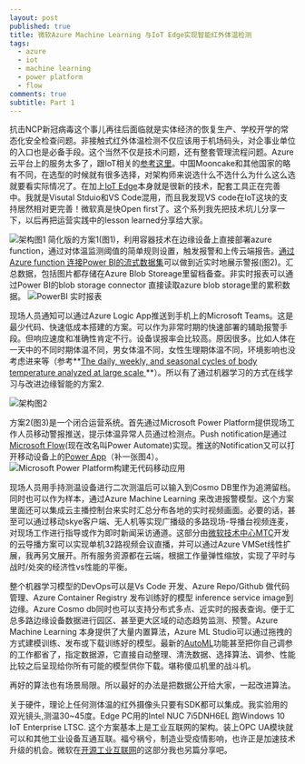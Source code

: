 ```yaml
---
layout: post
published: true
title: 微软Azure Machine Learning 与IoT Edge实现智能红外体温检测
tags:
  - azure
  - iot
  - machine learning
  - power platform
  - flow
comments: true
subtitle: Part 1
---
```

抗击NCP新冠病毒这个事儿再往后面临就是实体经济的恢复生产、学校开学的常态化安全检查问题。非接触式红外体温检测不仅应该用于机场码头，对企事业单位的入口也是必备手段。这个当然不仅是技术问题，还有整套管理流程问题。Azure云平台上的服务太多了，跟IoT相关的[参考这里](https://azurecharts.com/stories/?s=7,52)。中国Mooncake和其他国家的略有不同，在选型的时候就有很多选择，对架构师来说选什么不选什么为什么这么选就要看实际情况了。在加上[IoT Edge](https://github.com/Azure/iotedge)本身就是很新的技术，配套工具正在完善中。我就是Visutal Stduio和VS Code混用，而且我发现VS code在IoT这块的支持居然相对更完善！微软真是快Open first了。这个系列我先把技术坑儿分享一下，以后再把运营实践中的lesson learned分享给大家。

![架构图1]({{site.baseurl}}/img/figure1-quick-n-dirty.png)
简化版的方案1(图1)，利用容器技术在边缘设备上直接部署azure function，通过对体温监测阈值的简单规则设置，触发报警和上传云端报告。[通过Azure function 连接Power BI的流式数据集](https://docs.microsoft.com/en-us/samples/azure-samples/functions-js-iot-hub-processing/processing-data-from-iot-hub-with-azure-functions/)可以做到近实时地展示警报(图2)。汇总数据，包括图片都存储在Azure Blob Storeage里留档备查。非实时报表可以通过Power BI的blob storage connector 直接读取azure blob storage里的累积数据。
![PowerBI 实时报表]({{site.baseurl}}/img/PBI-rt.png)

现场人员通知可以通过Azure Logic App推送到手机上的Microsoft Teams。这是最少代码、快速低成本搭建的方案。可以作为非常时期的快速部署的辅助报警手段。但响应速度和准确性肯定不行。设备误报率会比较高。原因很多。比如人体在一天中的不同时期体温不同，男女体温不同，女性生理期体温不同，环境影响也没考虑进来等（参考**[The daily, weekly, and seasonal cycles of body temperature analyzed at large scale ](https://tandf.figshare.com/articles/The_daily_weekly_and_seasonal_cycles_of_body_temperature_analyzed_at_large_scale/9872681/1)**）。所以有了通过机器学习的方式在线学习与改进边缘智能的方案2.


![架构图2]({{site.baseurl}}/img/figure2-full-solution-architecture.png)

方案2(图3)是一个闭合运营系统。首先通过Microsoft Power Platform提供现场工作人员移动警报推送，提示体温异常人员通过检测点。Push notification是通过[Microsoft Flow](https://flow.microsoft.com/zh-cn/)(现在改名叫Power Automate)实现。推送的Notification又可以打开移动设备上的[Power App](https://powerapps.microsoft.com/zh-cn/build-powerapps/)（补一张图4）。
![Microsoft Power Platform构建无代码移动应用]({{site.baseurl}}/img/powerPlatform.jpg)


现场人员用手持测温设备进行二次测温后可以输入到Cosmo DB里作为追溯留档。同时也可以作为样本，通过Azure Machine Learning 来改进报警模型。这个方案里面还可以集成云主播控制台来实时汇总分布各地的实时视频画面。必要的话，甚至可以通过移动skye客户端、无人机等实现广播级的多路现场-导播台视频连麦，对现场工作进行指导或作为即时新闻采访通道。这部分由[微软技术中心MTC](https://www.microsoft.com/en-us/mtc)开发的云导播方案可以实现单机32路视频会议直播，并可以通过Azure VMSet线性扩展，我再另文展开。所有服务资源都在云端，根据工作量弹性缩放，实现了平时与战时/处突的经济性vs性能的平衡。

整个机器学习模型的DevOps可以是Vs Code 开发、Azure Repo/Github 做代码管理、Azure Container Registry 发布训练好的模型 inference service image到边缘。Azure Cosmo db同时也可以支持分布式多点、近实时的报表查询。便于汇总多路边缘设备数据进行园区、甚至更大区域的动态趋势监测、预警。Azure Machine Learning 本身提供了大量内置算法，Azure ML Studio可以通过拖拽的方式建模训练、发布或下载训练好的模型。最新的[AutoML](https://docs.microsoft.com/en-us/azure/machine-learning/concept-automated-ml)功能甚至把你自己调参的工作都省了，指定数据源，它直接自动整理、清洗数据、选择算法、调参、性能比较之后呈现给你所有可能的模型供你下载。堪称傻瓜机里的战斗机。

再好的算法也有场景局限。所以最好的办法是把数据公开给大家，一起改进算法。

关于硬件，理论上任何测体温的红外摄像头只要有SDK都可以集成。我实验用的双光镜头,测温30~45度。Edge PC用的Intel NUC 7i5DNH6EL 跑Windows 10 IoT Enterprise LTSC. 这个方案基本上是工业互联网的架构。装上OPC UA模块就可以和其他工业设备互通互联。福兮祸兮，制造业受疫情影响，也许正是加速技术升级的机会。微软在[开源工业互联网](https://github.com/Azure/Industrial-IoT)的这部分我也另篇分享吧。

